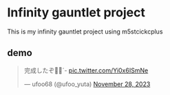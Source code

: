 # Infinity gauntlet project

This is my infinity gauntlet project using m5stcickcplus

## demo

<blockquote class="twitter-tweet"><p lang="ja" dir="ltr">完成したぞ🤌🏻´- <a href="https://t.co/Yi0x6ISmNe">pic.twitter.com/Yi0x6ISmNe</a></p>&mdash; ufoo68 (@ufoo_yuta) <a href="https://twitter.com/ufoo_yuta/status/1729372507390779813?ref_src=twsrc%5Etfw">November 28, 2023</a></blockquote> <script async src="https://platform.twitter.com/widgets.js" charset="utf-8"></script>
